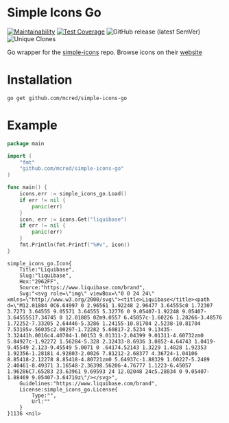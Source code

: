 # Simple Icons Go
[![Maintainability](https://api.codeclimate.com/v1/badges/0f949ef474978655b7bf/maintainability)](https://codeclimate.com/github/mcred/simple-icons-go/maintainability)
[![Test Coverage](https://api.codeclimate.com/v1/badges/0f949ef474978655b7bf/test_coverage)](https://codeclimate.com/github/mcred/simple-icons-go/test_coverage)
![GitHub release (latest SemVer)](https://img.shields.io/github/v/release/mcred/simple-icons-go)
![Unique Clones](https://img.shields.io/endpoint?url=https://6nxmsr2v39.execute-api.us-east-1.amazonaws.com/simple-icons-go)

Go wrapper for the [simple-icons](https://github.com/simple-icons/simple-icons) repo. Browse icons on their [website](https://simpleicons.org/)

# Installation
```shell
go get github.com/mcred/simple-icons-go
```

# Example
```go
package main

import (
	"fmt"
	"github.com/mcred/simple-icons-go"
)

func main() {
	icons,err := simple_icons_go.Load()
	if err != nil {
		panic(err)
	}
	icon, err := icons.Get("liquibase")
	if err != nil {
		panic(err)
	}
	fmt.Println(fmt.Printf("%#v", icon))
}
```
```
simple_icons_go.Icon{
    Title:"Liquibase", 
    Slug:"liquibase", 
    Hex:"2962FF", 
    Source:"https://www.liquibase.com/brand", 
    Svg:"<svg role=\"img\" viewBox=\"0 0 24 24\" xmlns=\"http://www.w3.org/2000/svg\"><title>Liquibase</title><path d=\"M12.01884 0C6.64997 0 2.96561 1.92248 2.96477 3.64555c0 1.72307 3.7271 3.64555 9.05571 3.64555 5.32776 0 9.05407-1.92248 9.05407-3.64555S17.34745 0 12.01885 0Zm9.0557 6.45057c-1.60226 1.28266-3.48576 1.72252-7.33205 2.64446-5.3286 1.24155-10.81704 2.5238-10.81704 7.53195v.56035c2.00297-1.72282 5.60817-2.5234 9.13435-3.32441h.0016c4.40704-1.00153 9.01311-2.04399 9.01311-4.60732zm0 5.84927c-1.92272 1.56284-5.328 2.32433-8.6936 3.0852-4.64743 1.0419-9.45549 2.123-9.45549 5.0071 0 .64174.52143 1.3229 1.4828 1.92353 1.92356-1.28181 4.92803-2.0026 7.81212-2.68377 4.36724-1.04106 8.85418-2.12278 8.85418-4.80721zm0 5.64937c-1.88329 1.60227-5.2489 2.40461-8.49371 3.16548-2.36398.56206-4.76777 1.1223-6.45057 1.96286C7.65283 23.63961 9.69593 24 12.02048 24c5.28834 0 9.05407-1.88469 9.05407-3.64719z\"/></svg>", 
    Guidelines:"https://www.liquibase.com/brand", 
    License:simple_icons_go.License{
        Type:"", 
        Url:""
    }
}1136 <nil>

```
